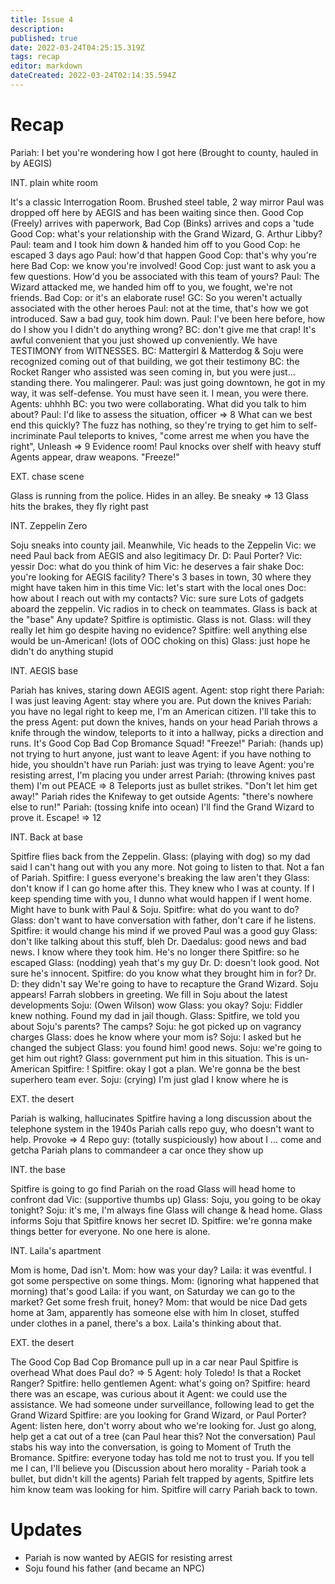 ```yaml
---
title: Issue 4
description: 
published: true
date: 2022-03-24T04:25:15.319Z
tags: recap
editor: markdown
dateCreated: 2022-03-24T02:14:35.594Z
---
```


# Recap
Pariah: I bet you're wondering how I got here
(Brought to county, hauled in by AEGIS)

INT. plain white room

It's a classic Interrogation Room. Brushed steel table, 2 way mirror
Paul was dropped off here by AEGIS and has been waiting since then.
Good Cop (Freely) arrives with paperwork, Bad Cop (Binks) arrives and cops a 'tude
Good Cop: what's your relationship with the Grand Wizard, G. Arthur Libby?
Paul: team and I took him down & handed him off to you
Good Cop: he escaped 3 days ago
Paul: how'd that happen
Good Cop: that's why you're here
Bad Cop: we know you're involved!
Good Cop: just want to ask you a few questions. How'd you be associated with this team of yours?
Paul: The Wizard attacked me, we handed him off to you, we fought, we're not friends.
Bad Cop: or it's an elaborate ruse!
GC: So you weren't actually associated with the other heroes
Paul: not at the time, that's how we got introduced. Saw a bad guy, took him down.
Paul: I've been here before, how do I show you I didn't do anything wrong?
BC: don't give me that crap! It's awful convenient that you just showed up conveniently. We have TESTIMONY from WITNESSES.
BC: Mattergirl & Matterdog & Soju were recognized coming out of that building, we got their testimony
BC: the Rocket Ranger who assisted was seen coming in, but you were just... standing there. You malingerer.
Paul: was just going downtown, he got in my way, it was self-defense. You must have seen it. I mean, you were there.
Agents: uhhhh
BC: you two were collaborating. What did you talk to him about?
Paul: I'd like to assess the situation, officer => 8
What can we best end this quickly? The fuzz has nothing, so they're trying to get him to self-incriminate
Paul teleports to knives, "come arrest me when you have the right", Unleash => 9
Evidence room! Paul knocks over shelf with heavy stuff
Agents appear, draw weapons. "Freeze!"

EXT. chase scene

Glass is running from the police. Hides in an alley. Be sneaky => 13
Glass hits the brakes, they fly right past

INT. Zeppelin Zero

Soju sneaks into county jail.
Meanwhile, Vic heads to the Zeppelin
Vic: we need Paul back from AEGIS and also legitimacy
Dr. D: Paul Porter?
Vic: yessir
Doc: what do you think of him
Vic: he deserves a fair shake
Doc: you're looking for AEGIS facility? There's 3 bases in town, 30 where they might have taken him in this time
Vic: let's start with the local ones
Doc: how about I reach out with my contacts?
Vic: sure sure
Lots of gadgets aboard the zeppelin.
Vic radios in to check on teammates. Glass is back at the "base"
Any update? Spitfire is optimistic. Glass is not.
Glass: will they really let him go despite having no evidence?
Spitfire: well anything else would be un-American!
(lots of OOC choking on this)
Glass: just hope he didn't do anything stupid

INT. AEGIS base

Pariah has knives, staring down AEGIS agent.
Agent: stop right there
Pariah: I was just leaving
Agent: stay where you are. Put down the knives
Pariah: you have no legal right to keep me, I'm an American citizen. I'll take this to the press
Agent: put down the knives, hands on your head
Pariah throws a knife through the window, teleports to it into a hallway, picks a direction and runs.
It's Good Cop Bad Cop Bromance Squad! "Freeze!"
Pariah: (hands up) not trying to hurt anyone, just want to leave
Agent: if you have nothing to hide, you shouldn't have run
Pariah: just was trying to leave
Agent: you're resisting arrest, I'm placing you under arrest
Pariah: (throwing knives past them) I'm out PEACE => 8
Teleports just as bullet strikes.
"Don't let him get away!"
Pariah rides the Knifeway to get outside
Agents: "there's nowhere else to run!"
Pariah: (tossing knife into ocean) I'll find the Grand Wizard to prove it.
Escape! => 12

INT. Back at base

Spitfire flies back from the Zeppelin.
Glass: (playing with dog) so my dad said I can't hang out with you any more. Not going to listen to that. Not a fan of Pariah.
Spitfire: I guess everyone's breaking the law aren't they
Glass: don't know if I can go home after this. They knew who I was at county. If I keep spending time with you, I dunno what would happen if I went home. Might have to bunk with Paul & Soju.
Spitfire: what do you want to do?
Glass: don't want to have conversation with father, don't care if he listens.
Spitfire: it would change his mind if we proved Paul was a good guy
Glass: don't like talking about this stuff, bleh
Dr. Daedalus: good news and bad news. I know where they took him. He's no longer there
Spitfire: so he escaped
Glass: (nodding) yeah that's my guy
Dr. D: doesn't look good. Not sure he's innocent.
Spitfire: do you know what they brought him in for?
Dr. D: they didn't say
We're going to have to recapture the Grand Wizard.
Soju appears! Farrah slobbers in greeting.
We fill in Soju about the latest developments
Soju: (Owen Wilson) wow
Glass: you okay?
Soju: Fiddler knew nothing. Found my dad in jail though.
Glass: Spitfire, we told you about Soju's parents? The camps?
Soju: he got picked up on vagrancy charges
Glass: does he know where your mom is?
Soju: I asked but he changed the subject
Glass: you found him! good news.
Soju: we're going to get him out right?
Glass: government put him in this situation. This is un-American
Spitfire: !
Spitfire: okay I got a plan. We're gonna be the best superhero team ever.
Soju: (crying) I'm just glad I know where he is

EXT. the desert

Pariah is walking, hallucinates Spitfire having a long discussion about the telephone system in the 1940s
Pariah calls repo guy, who doesn't want to help. Provoke => 4
Repo guy: (totally suspiciously) how about I ... come and getcha
Pariah plans to commandeer a car once they show up

INT. the base

Spitfire is going to go find Pariah on the road
Glass will head home to confront dad
Vic: (supportive thumbs up)
Glass: Soju, you going to be okay tonight?
Soju: it's me, I'm always fine
Glass will change & head home. Glass informs Soju that Spitfire knows her secret ID.
Spitfire: we're gonna make things better for everyone. No one here is alone.

INT. Laila's apartment

Mom is home, Dad isn't.
Mom: how was your day?
Laila: it was eventful. I got some perspective on some things.
Mom: (ignoring what happened that morning) that's good
Laila: if you want, on Saturday we can go to the market? Get some fresh fruit, honey?
Mom: that would be nice
Dad gets home at 3am, apparently has someone else with him
In closet, stuffed under clothes in a panel, there's a box. Laila's thinking about that.

EXT. the desert

The Good Cop Bad Cop Bromance pull up in a car near Paul
Spitfire is overhead
What does Paul do? => 5
Agent: holy Toledo! Is that a Rocket Ranger?
Spitfire: hello gentlemen
Agent: what's going on?
Spitfire: heard there was an escape, was curious about it
Agent: we could use the assistance. We had someone under surveillance, following lead to get the Grand Wizard
Spitfire: are you looking for Grand Wizard, or Paul Porter?
Agent: listen here, don't worry about who we're looking for. Just go along, help get a cat out of a tree
(can Paul hear this? Not the conversation)
Paul stabs his way into the conversation, is going to Moment of Truth the Bromance.
Spitfire: everyone today has told me not to trust you. If you tell me I can, I'll believe you
(Discussion about hero morality - Pariah took a bullet, but didn't kill the agents)
Pariah felt trapped by agents, Spitfire lets him know team was looking for him.
Spitfire will carry Pariah back to town.

# Updates
* Pariah is now wanted by AEGIS for resisting arrest
* Soju found his father (and became an NPC)